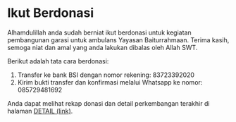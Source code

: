 # Ikut Berdonasi

Alhamdulillah anda sudah berniat ikut berdonasi untuk kegiatan pembangunan garasi untuk ambulans Yayasan Baiturrahmaan.
Terima kasih, semoga niat dan amal yang anda lakukan dibalas oleh Allah SWT.

Berikut adalah tata cara berdonasi:
1. Transfer ke bank BSI dengan nomor rekening: 83723392020
2. Kirim bukti transfer dan konfirmasi melalui Whatsapp ke nomor: 085729481692

Anda dapat melihat rekap donasi dan detail perkembangan terakhir di halaman [DETAIL (link)](/pages/events/pembangunan-garasi/detail).